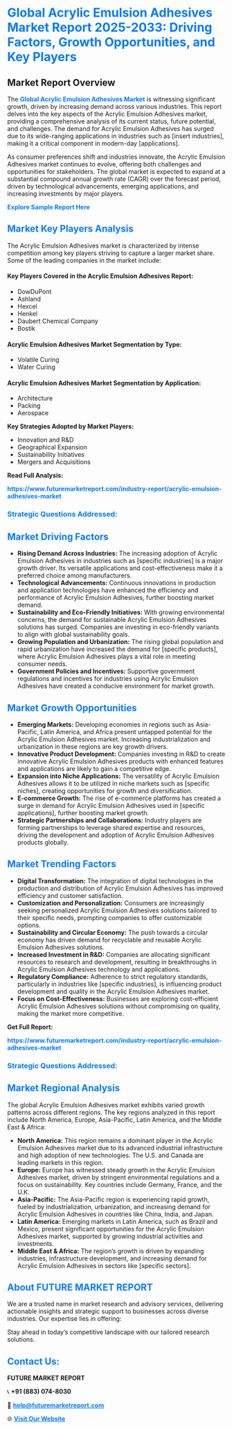 <h1 style="color: #007BFF;">Global Acrylic Emulsion Adhesives Market Report 2025-2033: Driving Factors, Growth Opportunities, and Key Players</h1>

<section id="overview">
<h2>Market Report Overview</h2>
<p>The <a href="https://www.futuremarketreport.com/industry-report/acrylic-emulsion-adhesives-market" style="color: #007BFF; text-decoration: none;"><strong>Global Acrylic Emulsion Adhesives Market</strong></a> is witnessing significant growth, driven by increasing demand across various industries. This report delves into the key aspects of the Acrylic Emulsion Adhesives market, providing a comprehensive analysis of its current status, future potential, and challenges. The demand for Acrylic Emulsion Adhesives has surged due to its wide-ranging applications in industries such as [insert industries], making it a critical component in modern-day [applications].</p>
<p>As consumer preferences shift and industries innovate, the Acrylic Emulsion Adhesives market continues to evolve, offering both challenges and opportunities for stakeholders. The global market is expected to expand at a substantial compound annual growth rate (CAGR) over the forecast period, driven by technological advancements, emerging applications, and increasing investments by major players.</p>
</section>

<section id="overview">
<p><a href="https://www.futuremarketreport.com/request-sample/reportId=114536" style="color: #007BFF; text-decoration: none;"><strong>Explore Sample Report Here</strong></a></p>
</section>

<section id="key-players">
<h2 style="color: #007BFF;">Market Key Players Analysis</h2>
<p>The Acrylic Emulsion Adhesives market is characterized by intense competition among key players striving to capture a larger market share. Some of the leading companies in the market include:</p>
<h4>Key Players Covered in the Acrylic Emulsion Adhesives Report:</h4>
<ul><li>DowDuPont</li><li>Ashland</li><li>Hexcel</li><li>Henkel</li><li>Daubert Chemical Company</li><li>Bostik</li></ul>
<h4>Acrylic Emulsion Adhesives Market Segmentation by Type:</h4>
<ul><li>Volatile Curing</li><li>Water Curing</li></ul>

<h4>Acrylic Emulsion Adhesives Market Segmentation by Application:</h4>
<ul><li>Architecture</li><li>Packing</li><li>Aerospace</li></ul>
<p><strong>Key Strategies Adopted by Market Players:</strong></p>
<ul>
<li>Innovation and R&D</li>
<li>Geographical Expansion</li>
<li>Sustainability Initiatives</li>
<li>Mergers and Acquisitions</li>
</ul>
</section>

<section>
<p><strong>Read Full Analysis: </strong></p><a href="https://www.futuremarketreport.com/industry-report/acrylic-emulsion-adhesives-market" style="color: #007BFF; text-decoration: none;"><strong>https://www.futuremarketreport.com/industry-report/acrylic-emulsion-adhesives-market</strong></a>
<h3 style="color: #007BFF;">Strategic Questions Addressed:</h3>
</section>

<section id="driving-factors">
<h2 style="color: #007BFF;">Market Driving Factors</h2>
<ul>
<li><strong>Rising Demand Across Industries:</strong> The increasing adoption of Acrylic Emulsion Adhesives in industries such as [specific industries] is a major growth driver. Its versatile applications and cost-effectiveness make it a preferred choice among manufacturers.</li>
<li><strong>Technological Advancements:</strong> Continuous innovations in production and application technologies have enhanced the efficiency and performance of Acrylic Emulsion Adhesives, further boosting market demand.</li>
<li><strong>Sustainability and Eco-Friendly Initiatives:</strong> With growing environmental concerns, the demand for sustainable Acrylic Emulsion Adhesives solutions has surged. Companies are investing in eco-friendly variants to align with global sustainability goals.</li>
<li><strong>Growing Population and Urbanization:</strong> The rising global population and rapid urbanization have increased the demand for [specific products], where Acrylic Emulsion Adhesives plays a vital role in meeting consumer needs.</li>
<li><strong>Government Policies and Incentives:</strong> Supportive government regulations and incentives for industries using Acrylic Emulsion Adhesives have created a conducive environment for market growth.</li>
</ul>
</section>

<section id="growth-opportunities">
<h2 style="color: #007BFF;">Market Growth Opportunities</h2>
<ul>
<li><strong>Emerging Markets:</strong> Developing economies in regions such as Asia-Pacific, Latin America, and Africa present untapped potential for the Acrylic Emulsion Adhesives market. Increasing industrialization and urbanization in these regions are key growth drivers.</li>
<li><strong>Innovative Product Development:</strong> Companies investing in R&D to create innovative Acrylic Emulsion Adhesives products with enhanced features and applications are likely to gain a competitive edge.</li>
<li><strong>Expansion into Niche Applications:</strong> The versatility of Acrylic Emulsion Adhesives allows it to be utilized in niche markets such as [specific niches], creating opportunities for growth and diversification.</li>
<li><strong>E-commerce Growth:</strong> The rise of e-commerce platforms has created a surge in demand for Acrylic Emulsion Adhesives used in [specific applications], further boosting market growth.</li>
<li><strong>Strategic Partnerships and Collaborations:</strong> Industry players are forming partnerships to leverage shared expertise and resources, driving the development and adoption of Acrylic Emulsion Adhesives products globally.</li>
</ul>
</section>

<section id="trending-factors">
<h2 style="color: #007BFF;">Market Trending Factors</h2>
<ul>
<li><strong>Digital Transformation:</strong> The integration of digital technologies in the production and distribution of Acrylic Emulsion Adhesives has improved efficiency and customer satisfaction.</li>
<li><strong>Customization and Personalization:</strong> Consumers are increasingly seeking personalized Acrylic Emulsion Adhesives solutions tailored to their specific needs, prompting companies to offer customizable options.</li>
<li><strong>Sustainability and Circular Economy:</strong> The push towards a circular economy has driven demand for recyclable and reusable Acrylic Emulsion Adhesives solutions.</li>
<li><strong>Increased Investment in R&D:</strong> Companies are allocating significant resources to research and development, resulting in breakthroughs in Acrylic Emulsion Adhesives technology and applications.</li>
<li><strong>Regulatory Compliance:</strong> Adherence to strict regulatory standards, particularly in industries like [specific industries], is influencing product development and quality in the Acrylic Emulsion Adhesives market.</li>
<li><strong>Focus on Cost-Effectiveness:</strong> Businesses are exploring cost-efficient Acrylic Emulsion Adhesives solutions without compromising on quality, making the market more competitive.</li>
</ul>
</section>

<section>
<p><strong>Get Full Report: </strong></p><a href="https://www.futuremarketreport.com/industry-report/acrylic-emulsion-adhesives-market" style="color: #007BFF; text-decoration: none;"><strong>https://www.futuremarketreport.com/industry-report/acrylic-emulsion-adhesives-market</strong></a>
<h3 style="color: #007BFF;">Strategic Questions Addressed:</h3>
</section>


<section id="regional-analysis">
<h2 style="color: #007BFF;">Market Regional Analysis</h2>
<p>The global Acrylic Emulsion Adhesives market exhibits varied growth patterns across different regions. The key regions analyzed in this report include North America, Europe, Asia-Pacific, Latin America, and the Middle East & Africa:</p>
<ul>
<li><strong>North America:</strong> This region remains a dominant player in the Acrylic Emulsion Adhesives market due to its advanced industrial infrastructure and high adoption of new technologies. The U.S. and Canada are leading markets in this region.</li>
<li><strong>Europe:</strong> Europe has witnessed steady growth in the Acrylic Emulsion Adhesives market, driven by stringent environmental regulations and a focus on sustainability. Key countries include Germany, France, and the U.K.</li>
<li><strong>Asia-Pacific:</strong> The Asia-Pacific region is experiencing rapid growth, fueled by industrialization, urbanization, and increasing demand for Acrylic Emulsion Adhesives in countries like China, India, and Japan.</li>
<li><strong>Latin America:</strong> Emerging markets in Latin America, such as Brazil and Mexico, present significant opportunities for the Acrylic Emulsion Adhesives market, supported by growing industrial activities and investments.</li>
<li><strong>Middle East & Africa:</strong> The region’s growth is driven by expanding industries, infrastructure development, and increasing demand for Acrylic Emulsion Adhesives in sectors like [specific sectors].</li>
</ul>
</section>

<footer>
<h2 style="color: #007BFF;">About FUTURE MARKET REPORT</h2>
<p>We are a trusted name in market research and advisory services, delivering actionable insights and strategic support to businesses across diverse industries. Our expertise lies in offering:</p>

<p>Stay ahead in today’s competitive landscape with our tailored research solutions.</p>

<h2 style="color: #007BFF;">Contact Us:</h2>
<p><strong>FUTURE MARKET REPORT</strong></p>
<p>📞 <strong>+91 (883) 074-8030</strong></p>
<p>📧 <strong><a href="mailto:help@futuremarketreport.com" style="color: #007BFF;">help@futuremarketreport.com</a></strong></p>
<p>🌐 <strong><a href="https://www.futuremarketreport.com/" style="color: #007BFF;">Visit Our Website</a></strong></p>
</footer>